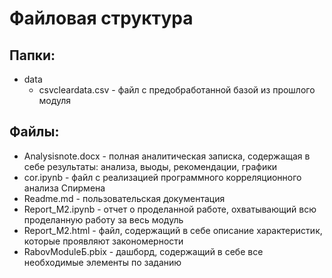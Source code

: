 # Файловая структура
## Папки:
 - data
   * csvcleardata.csv - файл с предобработанной базой из прошлого модуля
## Файлы:
* Analysisnote.docx - полная аналитическая записка, содержащая в себе результаты: анализа, выоды, рекомендации, графики
* cor.ipynb - файл с реализацией программного корреляционного анализа Спирмена
* Readme.md - пользовательская документация
* Report_M2.ipynb - отчет о проделанной работе, охватывающий всю проделанную работу за весь модуль
* Report_M2.html - файл, содержащий в себе описание характеристик, которые проявляют закономерности
* RabovModuleБ.pbix - дашборд, содержащий в себе все необходимые элементы по заданию